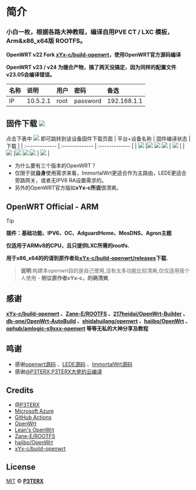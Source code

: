 # 简介
### 小白一枚，根据各路大神教程，编译自用PVE CT / LXC 模板，Arm&x86_x64版 ROOTFS。
**OpenWRT v22 Fork [xYx-c/build-openwrt](https://github.com/xYx-c/build-openwrt)，使用OpenWRT官方源码编译**
  
**OpenWRT v23 / v24 为缝合产物，搞了两天没搞定，因为同样的配置文件v23.05会编译错误。**

  |名称|说明|用户|密码|备选|
  |:----|:----|:----|:----|:----|
  | IP| 10.5.2.1| root| password| 192.168.1.1|
## 固件下载 [![](https://img.shields.io/badge/-编译状态及下载链接-FFFFFF.svg)](#固件下载-)
点击下表中 [![](https://img.shields.io/badge/下载-链接-blueviolet.svg?style=flat&logo=hack-the-box)](https://github.com/518512/My-ROOTFS/releases) 即可跳转到该设备固件下载页面
| 平台+设备名称 | 固件编译状态 | 下载 |
| :------------- | :------------- | :------------- |
| [![](https://img.shields.io/badge/OpenWrt-ArmV8-32C955.svg?logo=openwrt)](#) |[![](https://github.com/518512/OpenWRT-LXC/actions/workflows/Arm64.v24%20%20.yaml/badge.svg)](#) [![](https://github.com/518512/OpenWRT-LXC/actions/workflows/Arm64.v23%20.yaml/badge.svg)](#) [![](https://github.com/518512/OpenWRT-LXC/actions/workflows/Arm64.v22%20%20.yaml/badge.svg)](#) | [![](https://img.shields.io/badge/下载--blueviolet.svg?logo=hack-the-box)](https://github.com/518512/OpenWRT-LXC/releases) |
| [![](https://img.shields.io/badge/OpenWrt-X86_X64-32C955.svg?logo=openwrt)](#) |[![](https://github.com/518512/OpenWRT-LXC/actions/workflows/x64.v24%20.yaml/badge.svg)](#) [![](https://github.com/518512/OpenWRT-LXC/actions/workflows/x64.v23%20.yaml/badge.svg)](#) [![](https://github.com/518512/OpenWRT-LXC/actions/workflows/x64.v22%20.yaml/badge.svg)](#) | [![](https://img.shields.io/badge/下载--blueviolet.svg?logo=hack-the-box)](https://github.com/518512/OpenWRT-LXC/releases) |
- 为什么要有三个版本的OpenWRT？
- 仅限于就**自身**使用需求来看，ImmortalWrt更适合作为主路由，LEDE更适合旁路网关，或者无IPV6 RA设置需求的。
- 另外的OpenWRT官方版如**xYx-c所说**很清爽。

## OpenWRT Official - ARM
> [!TIP]
> **插件：基础功能、IPV6、OC、AdguardHome、MosDNS、Agron主题**

**仅适用于ARMv8的CPU，且只提供LXC所需的rootfs.**

**用于x86_x64的的请到原作者处[xYx-c/build-openwrt/releases](https://github.com/xYx-c/build-openwrt/releases)下载.**

> **说明**:构建本openwrt目的是自己使用,没有太多功能比较清爽,仅仅适用我个人使用 - **附议原作者xYx-c，的确清爽**.

## 感谢

**[xYx-c/build-openwrt](https://github.com/xYx-c/build-openwrt) 、[Zane-E/ROOTFS](https://github.com/Zane-E/ROOTFS) 、[217heidai/OpenWrt-Builder](https://github.com/217heidai/OpenWrt-Builder) 、[db-one/OpenWrt-AutoBuild](https://github.com/db-one/OpenWrt-AutoBuild) 、[shidahuilang/openwrt](https://github.com/shidahuilang/openwrt) 、[haiibo/OpenWrt](https://github.com/haiibo/OpenWrt) 、[ophub/amlogic-s9xxx-openwrt](https://github.com/ophub/amlogic-s9xxx-openwrt) 等等无私的大神分享及教程**

## 鸣谢

- 感谢[openwrt源码](https://github.com/openwrt/openwrt) 、[LEDE源码](https://github.com/coolsnowwolf/lede) 、[ImmortalWrt源码](https://github.com/immortalwrt/immortalwrt)
- 感谢[@P3TERX](https://github.com/P3TERX),[P3TERX大佬的云编译](https://github.com/P3TERX/Actions-OpenWrt)



## Credits
- [@P3TERX](https://github.com/P3TERX)
- [Microsoft Azure](https://azure.microsoft.com)
- [GitHub Actions](https://github.com/features/actions)
- [OpenWrt](https://github.com/openwrt/openwrt)
- [Lean's OpenWrt](https://github.com/coolsnowwolf/lede)
- [Zane-E/ROOTFS](https://github.com/Zane-E/ROOTFS)
- [haiibo/OpenWrt](https://github.com/haiibo/OpenWrt)
- [xYx-c/build-openwrt](https://github.com/xYx-c/build-openwrt)
## License

[MIT](https://github.com/P3TERX/Actions-OpenWrt/blob/main/LICENSE) © [**P3TERX**](https://p3terx.com)

